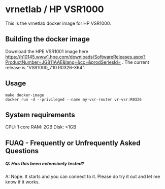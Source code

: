 vrnetlab / HP VSR1000
======================
This is the vrnetlab docker image for HP VSR1000.

Building the docker image
-------------------------
Download the HPE VSR1001 image here https://h10145.www1.hpe.com/downloads/SoftwareReleases.aspx?ProductNumber=JG811AAE&lang=&cc=&prodSeriesId= . The current release is "VSR1000_7.10.R0326-X64".

Usage
-----
```
make docker-image
docker run -d --privileged --name my-vsr-router vr-vsr:R0326
```

System requirements
-------------------
CPU: 1 core
RAM: 2GB
Disk: <1GB

FUAQ - Frequently or Unfrequently Asked Questions
-------------------------------------------------
##### Q: Has this been extensively tested?
A: Nope. It starts and you can connect to it. Please do try it out and let me know if it works.
